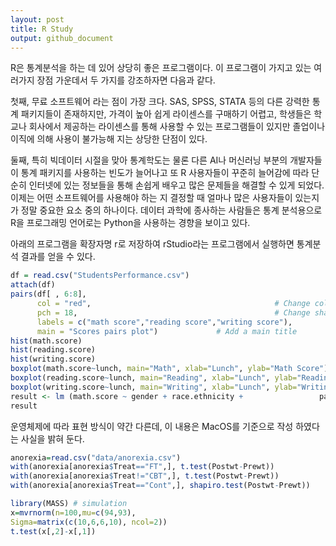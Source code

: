 ```yaml
---
layout: post
title: R Study
output: github_document
---
```


R은 통계분석을 하는 데 있어 상당히 좋은 프로그램이다. 이 프로그램이 가지고 있는 여러가지 장점 가운데서 두 가지를 강조하자면 다음과 같다.

첫째, 무료 소프트웨어 라는 점이 가장 크다. SAS, SPSS, STATA 등의 다른 강력한 통계 패키지들이 존재하지만, 가격이 높아 쉽게 라이센스를 구매하기 어렵고, 학생들은 학교나 회사에서 제공하는 라이센스를 통해 사용할 수 있는 프로그램들이 있지만 졸업이나 이직에 의해 사용이 불가능해 지는 상당한 단점이 있다.

둘째, 특히 빅데이터 시절을 맞아 통계학도는 물론 다른 AI나 머신러닝 부분의 개발자들이 통계 패키지를 사용하는 빈도가 늘어나고 또 R 사용자들이 꾸준히 늘어감에 따라 단순히 인터넷에 있는 정보들을 통해 손쉽게 배우고 많은 문제들을 해결할 수 있게 되었다. 이제는 어떤 소프트웨어를 사용해야 하는 지 결정할 때 얼마나 많은 사용자들이 있는지가 정말 중요한 요소 중의 하나이다. 데이터 과학에 종사하는 사람들은 통계 분석용으로 R을 프로그래밍 언어로는 Python을 사용하는 경향을 보이고 있다.

아래의 프로그램을 확장자명 r로 저장하여 rStudio라는 프로그램에서 실행하면 통계분석 결과를 얻을 수 있다.

```r
df = read.csv("StudentsPerformance.csv")
attach(df)
pairs(df[ , 6:8],
      col = "red",                                         # Change color
      pch = 18,                                            # Change shape of points
      labels = c("math score","reading score","writing score"),                  # Change labels of diagonal
      main = "Scores pairs plot")             # Add a main title
hist(math.score)
hist(reading.score)
hist(writing.score)
boxplot(math.score~lunch, main="Math", xlab="Lunch", ylab="Math Score")
boxplot(reading.score~lunch, main="Reading", xlab="Lunch", ylab="Reading Score")
boxplot(writing.score~lunch, main="Writing", xlab="Lunch", ylab="Writing Score")
result <- lm (math.score ~ gender + race.ethnicity +                 parental.level.of.education + lunch +                 test.preparation.course)
result
```

운영체제에 따라 표현 방식이 약간 다른데, 이 내용은 MacOS를 기준으로 작성 하였다는 사실을 밝혀 둔다.

```r
anorexia=read.csv("data/anorexia.csv")
with(anorexia[anorexia$Treat=="FT",], t.test(Postwt-Prewt))
with(anorexia[anorexia$Treat!="CBT",], t.test(Postwt-Prewt))
with(anorexia[anorexia$Treat=="Cont",], shapiro.test(Postwt-Prewt))

library(MASS) # simulation
x=mvrnorm(n=100,mu=c(94,93),
Sigma=matrix(c(10,6,6,10), ncol=2))
t.test(x[,2]-x[,1])
```
